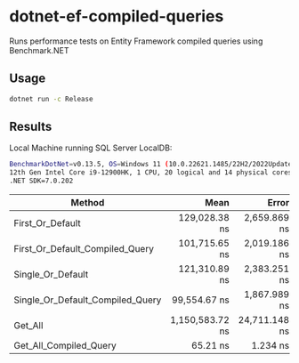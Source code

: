 # dotnet-ef-compiled-queries

Runs performance tests on Entity Framework compiled queries using Benchmark.NET

## Usage

```bash
dotnet run -c Release
```

## Results

Local Machine running SQL Server LocalDB:

```bash
BenchmarkDotNet=v0.13.5, OS=Windows 11 (10.0.22621.1485/22H2/2022Update/SunValley2)
12th Gen Intel Core i9-12900HK, 1 CPU, 20 logical and 14 physical cores
.NET SDK=7.0.202
```

|                           Method |            Mean |         Error |        StdDev |          Median |   Gen0 | Allocated |
|--------------------------------- |----------------:|--------------:|--------------:|----------------:|-------:|----------:|
|                 First_Or_Default |   129,028.38 ns |  2,659.869 ns |  7,545.606 ns |   126,976.73 ns | 0.4883 |    7368 B |
|  First_Or_Default_Compiled_Query |   101,715.65 ns |  2,019.186 ns |  5,527.490 ns |   100,077.26 ns | 0.3662 |    4976 B |
|                Single_Or_Default |   121,310.89 ns |  2,383.251 ns |  4,868.349 ns |   120,243.33 ns | 0.4883 |    7368 B |
| Single_Or_Default_Compiled_Query |    99,554.67 ns |  1,867.989 ns |  1,747.318 ns |    99,854.26 ns | 0.3662 |    4976 B |
|                          Get_All | 1,150,583.72 ns | 24,711.148 ns | 66,808.025 ns | 1,136,052.93 ns | 9.7656 |  137306 B |
|           Get_All_Compiled_Query |        65.21 ns |      1.234 ns |      1.884 ns |        65.09 ns | 0.0114 |     144 B |